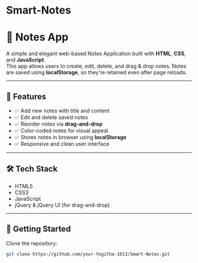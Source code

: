 # Smart-Notes
# 📝 Notes App

A simple and elegant web-based Notes Application built with **HTML**, **CSS**, and **JavaScript**.  
This app allows users to create, edit, delete, and drag & drop notes. Notes are saved using **localStorage**, so they're retained even after page reloads.

---

## 🌟 Features

- ✅ Add new notes with title and content
- ✅ Edit and delete saved notes
- ✅ Reorder notes via **drag-and-drop**
- ✅ Color-coded notes for visual appeal
- ✅ Stores notes in browser using **localStorage**
- ✅ Responsive and clean user interface

---


## 🛠️ Tech Stack

- HTML5  
- CSS3  
- JavaScript   
- jQuery & jQuery UI (for drag-and-drop)

---

## 🚀 Getting Started

Clone the repository:

```bash
git clone https://github.com/your-Yogitha-1013/Smart-Notes.git
